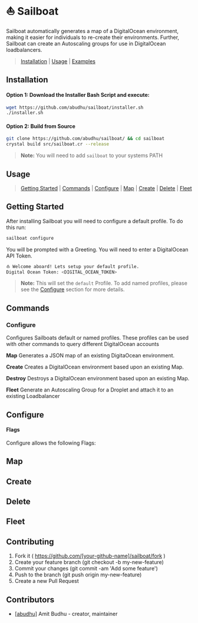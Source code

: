 # ⛵ Sailboat

Sailboat automatically generates a map of a DigitalOcean environment, making it
easier for individuals to re-create their environments.  Further, Sailboat
can create an Autoscaling groups for use in DigitalOcean loadbalancers.

> [Installation](#installation) |
  [Usage](#usage) |
  [Examples](#examples)

## Installation

#### Option 1: Download the Installer Bash Script and execute:

  ```bash
  wget https://github.com/abudhu/sailboat/installer.sh
  ./installer.sh
  ```

#### Option 2: Build from Source

```bash
git clone https://github.com/abudhu/sailboat/ && cd sailboat
crystal build src/sailboat.cr --release
```
> **Note:** You will need to add `sailboat` to your systems PATH

## Usage

> [Getting Started](#getting-started) |
  [Commands](#commands) |
  [Configure](#configure) |
  [Map](#map)  |
  [Create](#create) |
  [Delete](#delete) |
  [Fleet](#fleet)

## Getting Started
After installing Sailboat you will need to configure a default profile.  To do this run:

```bash
sailboat configure
```

You will be prompted with a Greeting.  You will need to enter a DigitalOcean API Token.

```bash
⛵ Welcome aboard! Lets setup your default profile.
Digital Ocean Token: <DIGITAL_OCEAN_TOKEN>
```
> **Note:** This will set the `default` Profile.  To add named profiles, please see the [Configure](#configure) section for more details.


## Commands

### Configure
Configures Sailboats default or named profiles.  These profiles can be used with other commands to query different DigitalOcean accounts

**Map**
Generates a JSON map of an existing DigitaOcean environment.

**Create**
Creates a DigitalOcean environment based upon an existing Map.

**Destroy**
Destroys a DigitalOcean environment based upon an existing Map.

**Fleet**
Generate an Autoscaling Group for a Droplet and attach it to an existing Loadbalancer

## Configure
#### Flags
Configure allows the following Flags:

## Map

## Create

## Delete

## Fleet
## Contributing

1. Fork it ( https://github.com/[your-github-name]/sailboat/fork )
2. Create your feature branch (git checkout -b my-new-feature)
3. Commit your changes (git commit -am 'Add some feature')
4. Push to the branch (git push origin my-new-feature)
5. Create a new Pull Request

## Contributors

- [[abudhu]](https://github.com/abudhu]) Amit Budhu - creator, maintainer
